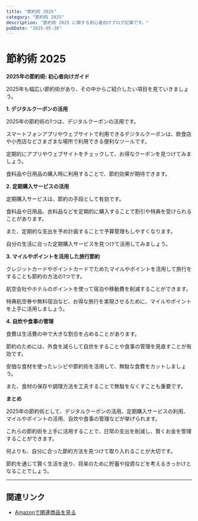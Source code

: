 ```yaml
---
title: "節約術 2025"
category: "節約術 2025"
description: "節約術 2025 に関する初心者向けブログ記事です。"
pubDate: "2025-05-30"
---
```


# 節約術 2025

**2025年の節約術: 初心者向けガイド**

2025年も幅広い節約術があり、その中からご紹介したい項目を見ていきましょう。



**1. デジタルクーポンの活用**

2025年の節約術の1つは、デジタルクーポンの活用です。

スマートフォンアプリやウェブサイトで利用できるデジタルクーポンは、飲食店や小売店などさまざまな場所で利用できる便利なツールです。

定期的にアプリやウェブサイトをチェックして、お得なクーポンを見つけてみましょう。

食料品や日用品の購入時に利用することで、節約効果が期待できます。



**2. 定期購入サービスの活用**

定期購入サービスは、節約の手段として有効です。

食料品や日用品、衣料品などを定期的に購入することで割引や特典を受けられることがあります。

また、定期的な支出を予め計画することで予算管理もしやすくなります。

自分の生活に合った定期購入サービスを見つけて活用してみましょう。



**3. マイルやポイントを活用した旅行節約**

クレジットカードやポイントカードでためたマイルやポイントを活用して旅行をすることも節約の方法の1つです。

航空会社やホテルのポイントを使って宿泊や移動費を削減することができます。

特典航空券や無料宿泊など、お得な旅行を実現させるために、マイルやポイントを上手に活用しましょう。



**4. 自炊や食事の管理**

食費は生活費の中で大きな割合を占めることがあります。

節約のためには、外食を減らして自炊をすることや食事の管理を見直すことが有効です。

安価な食材を使ったレシピや節約術を活用して、無駄な食費をカットしましょう。

また、食材の保存や調理方法を工夫することで無駄をなくすことも重要です。



**まとめ**

2025年の節約術として、デジタルクーポンの活用、定期購入サービスの利用、マイルやポイントの活用、自炊や食事の管理などが挙げられます。

これらの節約術を上手に活用することで、日常の支出を削減し、賢くお金を管理することができます。

何よりも、自分に合った節約方法を見つけて取り入れることが大切です。

節約を通じて賢く生活を送り、将来のために貯蓄や投資などを考えるきっかけとなることでしょう。



---

## 関連リンク

- [Amazonで関連商品を見る](https://www.amazon.co.jp/s?k=%E7%AF%80%E7%B4%84%E8%A1%93+2025&tag=autowritehubai-22)
